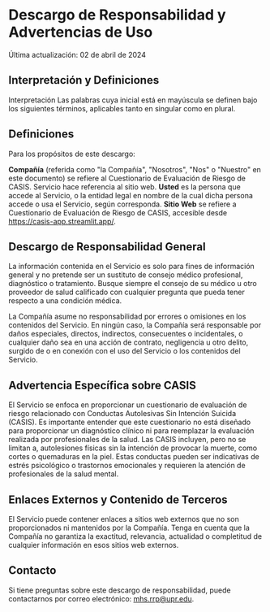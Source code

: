 # Descargo de Responsabilidad y Advertencias de Uso
Última actualización: 02 de abril de 2024

## Interpretación y Definiciones
Interpretación
Las palabras cuya inicial está en mayúscula se definen bajo los siguientes términos, aplicables tanto en singular como en plural.

## Definiciones
Para los propósitos de este descargo:

**Compañía** (referida como "la Compañía", "Nosotros", "Nos" o "Nuestro" en este documento) se refiere al Cuestionario de Evaluación de Riesgo de CASIS.
Servicio hace referencia al sitio web.
**Usted** es la persona que accede al Servicio, o la entidad legal en nombre de la cual dicha persona accede o usa el Servicio, según corresponda.
**Sitio Web** se refiere a Cuestionario de Evaluación de Riesgo de CASIS, accesible desde https://casis-app.streamlit.app/.

## Descargo de Responsabilidad General
La información contenida en el Servicio es solo para fines de información general y no pretende ser un sustituto de consejo médico profesional, diagnóstico o tratamiento. Busque siempre el consejo de su médico u otro proveedor de salud calificado con cualquier pregunta que pueda tener respecto a una condición médica.

La Compañía asume no responsabilidad por errores o omisiones en los contenidos del Servicio. En ningún caso, la Compañía será responsable por daños especiales, directos, indirectos, consecuentes o incidentales, o cualquier daño sea en una acción de contrato, negligencia u otro delito, surgido de o en conexión con el uso del Servicio o los contenidos del Servicio.

## Advertencia Específica sobre CASIS
El Servicio se enfoca en proporcionar un cuestionario de evaluación de riesgo relacionado con Conductas Autolesivas Sin Intención Suicida (CASIS). Es importante entender que este cuestionario no está diseñado para proporcionar un diagnóstico clínico ni para reemplazar la evaluación realizada por profesionales de la salud. Las CASIS incluyen, pero no se limitan a, autolesiones físicas sin la intención de provocar la muerte, como cortes o quemaduras en la piel. Estas conductas pueden ser indicativas de estrés psicológico o trastornos emocionales y requieren la atención de profesionales de la salud mental.

## Enlaces Externos y Contenido de Terceros
El Servicio puede contener enlaces a sitios web externos que no son proporcionados ni mantenidos por la Compañía. Tenga en cuenta que la Compañía no garantiza la exactitud, relevancia, actualidad o completitud de cualquier información en esos sitios web externos.

## Contacto
Si tiene preguntas sobre este descargo de responsabilidad, puede contactarnos por correo electrónico: mhs.rrp@upr.edu.
